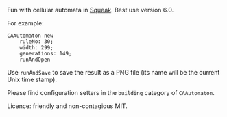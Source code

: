 Fun with cellular automata in [Squeak](https://squeak.org). Best use version
6.0.

For example:

```
CAAutomaton new
	ruleNo: 30;
	width: 299;
	generations: 149;
	runAndOpen
```

Use `runAndSave` to save the result as a PNG file (its name will be the current
Unix time stamp).

Please find configuration setters in the `building` category of `CAAutomaton`.

Licence: friendly and non-contagious MIT.
